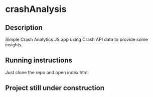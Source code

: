 # crashAnalysis

## Description
Simple Crash Analytics JS app using Crash API data to provide some insights.

## Running instructions
Just clone the repo and open index.html

## Project still under construction

